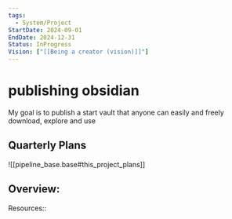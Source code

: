 ```yaml
---
tags:
  - System/Project
StartDate: 2024-09-01
EndDate: 2024-12-31
Status: InProgress
Vision: ["[[Being a creator (vision)]]"]
---
```


# publishing obsidian

My goal is to publish a start vault that anyone can easily and freely download, explore and use

## Quarterly Plans
![[pipeline_base.base#this_project_plans]]

## Overview:

Resources::

